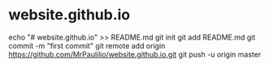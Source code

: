 # website.github.io
echo "# website.github.io" >> README.md
git init
git add README.md
git commit -m "first commit"
git remote add origin https://github.com/MrPaulilio/website.github.io.git
git push -u origin master
